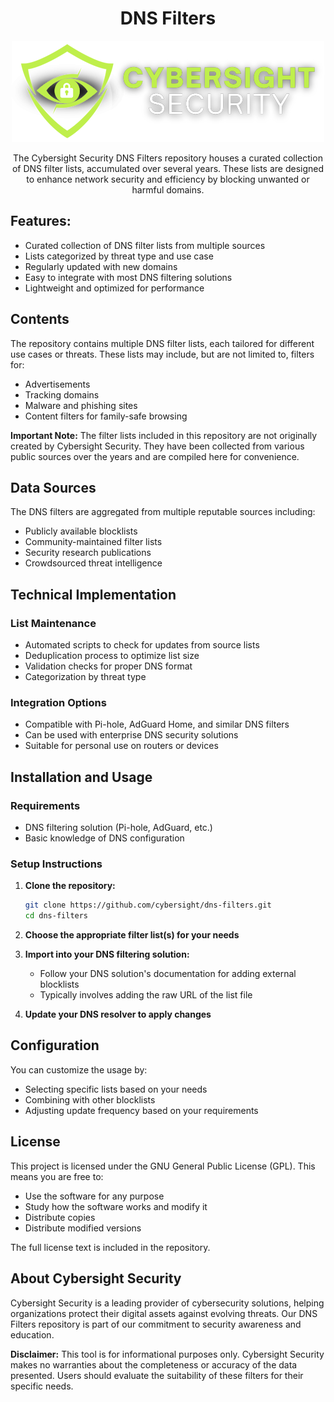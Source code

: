 <div align="center">

# DNS Filters

![Cybersight Security DNS Filters](assets/logo.png)

The Cybersight Security DNS Filters repository houses a curated collection of DNS filter lists, accumulated over several years. These lists are designed to enhance network security and efficiency by blocking unwanted or harmful domains.

</div>

## Features:
- Curated collection of DNS filter lists from multiple sources
- Lists categorized by threat type and use case
- Regularly updated with new domains
- Easy to integrate with most DNS filtering solutions
- Lightweight and optimized for performance

## Contents
The repository contains multiple DNS filter lists, each tailored for different use cases or threats. These lists may include, but are not limited to, filters for:

- Advertisements
- Tracking domains
- Malware and phishing sites
- Content filters for family-safe browsing

**Important Note:** The filter lists included in this repository are not originally created by Cybersight Security. They have been collected from various public sources over the years and are compiled here for convenience.

## Data Sources
The DNS filters are aggregated from multiple reputable sources including:

- Publicly available blocklists
- Community-maintained filter lists
- Security research publications
- Crowdsourced threat intelligence

## Technical Implementation

### List Maintenance
- Automated scripts to check for updates from source lists
- Deduplication process to optimize list size
- Validation checks for proper DNS format
- Categorization by threat type

### Integration Options
- Compatible with Pi-hole, AdGuard Home, and similar DNS filters
- Can be used with enterprise DNS security solutions
- Suitable for personal use on routers or devices

## Installation and Usage

### Requirements
- DNS filtering solution (Pi-hole, AdGuard, etc.)
- Basic knowledge of DNS configuration

### Setup Instructions
1. **Clone the repository:**
   ```bash
   git clone https://github.com/cybersight/dns-filters.git
   cd dns-filters
   ```

2. **Choose the appropriate filter list(s) for your needs**

3. **Import into your DNS filtering solution:**
   - Follow your DNS solution's documentation for adding external blocklists
   - Typically involves adding the raw URL of the list file

4. **Update your DNS resolver to apply changes**

## Configuration
You can customize the usage by:

- Selecting specific lists based on your needs
- Combining with other blocklists
- Adjusting update frequency based on your requirements

## License
This project is licensed under the GNU General Public License (GPL). This means you are free to:

- Use the software for any purpose
- Study how the software works and modify it
- Distribute copies
- Distribute modified versions

The full license text is included in the repository.

## About Cybersight Security
Cybersight Security is a leading provider of cybersecurity solutions, helping organizations protect their digital assets against evolving threats. Our DNS Filters repository is part of our commitment to security awareness and education.

**Disclaimer:** This tool is for informational purposes only. Cybersight Security makes no warranties about the completeness or accuracy of the data presented. Users should evaluate the suitability of these filters for their specific needs.